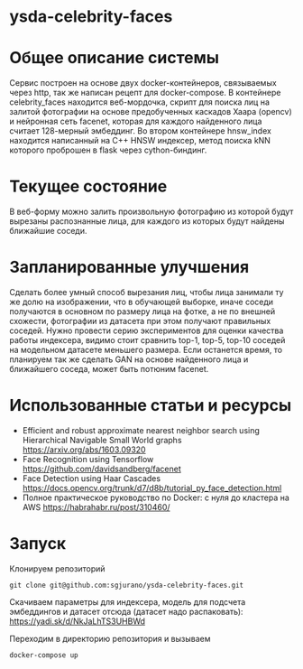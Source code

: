 # ysda-celebrity-faces


# Общее описание системы
Сервис построен на основе двух docker-контейнеров, связываемых через http, так же написан рецепт для docker-compose.
В контейнере celebrity_faces находится веб-мордочка, скрипт для поиска лиц на залитой фотографии на основе предобученных каскадов Хаара (opencv) и нейронная сеть facenet, которая для каждого найденного лица считает 128-мерный эмбеддинг.
Во втором контейнере hnsw_index находится написанный на C++ HNSW индексер, метод поиска kNN которого проброшен в flask через cython-биндинг.

# Текущее состояние
В веб-форму можно залить произвольную фотографию из которой будут вырезаны распознанные лица, для каждого из которых будут найдены ближайшие соседи.

# Запланированные улучшения
Сделать более умный способ вырезания лиц, чтобы лица занимали ту же долю на изображении, что в обучающей выборке, иначе соседи получаются в основном по размеру лица на фотке, а не по внешней схожести, фотографии из датасета при этом получают правильных соседей.
Нужно провести серию экспериментов для оценки качества работы индексера, видимо стоит сравнить top-1, top-5, top-10 соседей на модельном датасете меньшего размера.
Если останется время, то планируем так же сделать GAN на основе найденного лица и ближайшего соседа, может быть потюним facenet.

# Использованные статьи и ресурсы
* Efficient and robust approximate nearest neighbor search using Hierarchical Navigable Small World graphs https://arxiv.org/abs/1603.09320
* Face Recognition using Tensorflow https://github.com/davidsandberg/facenet
* Face Detection using Haar Cascades https://docs.opencv.org/trunk/d7/d8b/tutorial_py_face_detection.html
* Полное практическое руководство по Docker: с нуля до кластера на AWS https://habrahabr.ru/post/310460/

# Запуск
Клонируем репозиторий
```
git clone git@github.com:sgjurano/ysda-celebrity-faces.git
```
Скачиваем параметры для индексера, модель для подсчета эмбеддингов и датасет отсюда (датасет надо распаковать): https://yadi.sk/d/NkJaLhTS3UHBWd

Переходим в директорию репозитория и вызываем
```
docker-compose up
```

